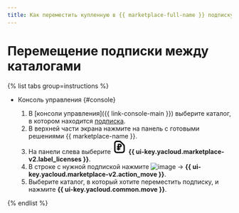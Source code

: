 ```yaml
---
title: Как переместить купленную в {{ marketplace-full-name }} подписку в другой каталог
---
```


# Перемещение подписки между каталогами

{% list tabs group=instructions %}

- Консоль управления {#console}

    1. В [консоли управления]({{ link-console-main }}) выберите каталог, в котором находится [подписка](../../concepts/users/subscription.md).
    1. В верхней части экрана нажмите на панель с готовыми решениями {{ marketplace-name }}.
    1. На панели слева выберите ![image](../../../_assets/console-icons/file-ruble.svg) **{{ ui-key.yacloud.marketplace-v2.label_licenses }}**.
    1. В строке с нужной подпиской нажмите ![image](../../../_assets/console-icons/ellipsis.svg) → **{{ ui-key.yacloud.marketplace-v2.action_move }}**.
    1. Выберите каталог, в который хотите переместить подписку, и нажмите **{{ ui-key.yacloud.common.move }}**.

{% endlist %}
